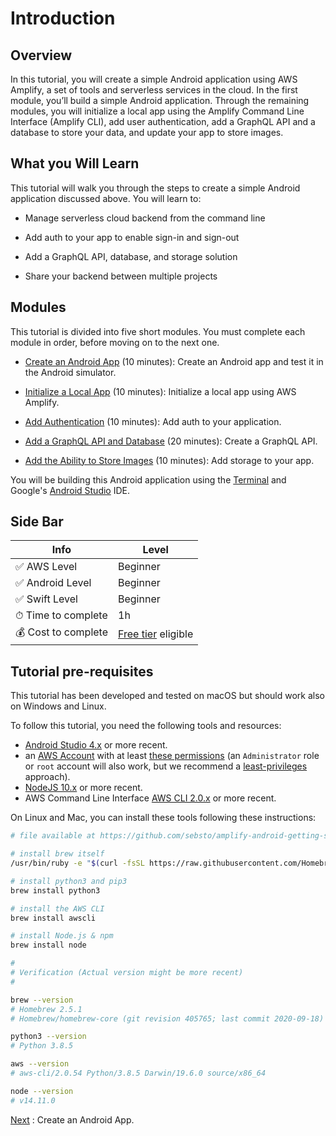 # Introduction

## Overview

In this tutorial, you will create a simple Android application using AWS Amplify, a set of tools and serverless services in the cloud. In the first module, you’ll build a simple Android application. Through the remaining modules, you will initialize a local app using the Amplify Command Line Interface (Amplify CLI), add user authentication, add a GraphQL API and a database to store your data, and update your app to store images.

## What you Will Learn

This tutorial will walk you through the steps to create a simple Android application discussed above. You will learn to:

- Manage serverless cloud backend from the command line

- Add auth to your app to enable sign-in and sign-out

- Add a GraphQL API, database, and storage solution

- Share your backend between multiple projects

## Modules

This tutorial is divided into five short modules. You must complete each module in order, before moving on to the next one.

- [Create an Android App](02_create_android_app.md) (10 minutes): Create an Android app and test it in the Android simulator.

- [Initialize a Local App](03_initialize_amplify.md) (10 minutes): Initialize a local app using AWS Amplify.

- [Add Authentication](04_add_authentication.md) (10 minutes): Add auth to your application.

- [Add a GraphQL API and Database](05_add_api_database.md) (20 minutes): Create a GraphQL API.

- [Add the Ability to Store Images](06_add_storage.md) (10 minutes): Add storage to your app.

You will be building this Android application using the [Terminal](https://support.apple.com/en-gb/guide/terminal/welcome/mac) and Google's [Android Studio](https://developer.android.com/studio) IDE.

## Side Bar

| Info | Level |
| --- | --- |
| ✅ AWS Level    | Beginner |
| ✅ Android Level    | Beginner |
| ✅ Swift Level  | Beginner |
| ⏱ Time to complete | 1h |
| 💰 Cost to complete | [Free tier](https://aws.amazon.com/free) eligible |

## Tutorial pre-requisites

This tutorial has been developed and tested on macOS but should work also on Windows and Linux.

To follow this tutorial, you need the following tools and resources:

- [Android Studio 4.x](https://developer.android.com/studio) or more recent.
- an [AWS Account](https://portal.aws.amazon.com/billing/signup#/start) with at least [these permissions](/amplify-policy.json) (an `Administrator` role or `root` account will also work, but we recommend a [least-privileges](https://docs.aws.amazon.com/IAM/latest/UserGuide/best-practices.html#grant-least-privilege) approach).
- [NodeJS 10.x](https://nodejs.org/en/download/) or more recent.
- AWS Command Line Interface [AWS CLI 2.0.x](https://docs.aws.amazon.com/cli/latest/userguide/cli-chap-install.html) or more recent.

On Linux and Mac, you can install these tools following these instructions:

```zsh
# file available at https://github.com/sebsto/amplify-android-getting-started/blob/main/install_prerequisites.sh 

# install brew itself
/usr/bin/ruby -e "$(curl -fsSL https://raw.githubusercontent.com/Homebrew/install/master/install)"

# install python3 and pip3
brew install python3

# install the AWS CLI
brew install awscli

# install Node.js & npm
brew install node

#
# Verification (Actual version might be more recent)
#

brew --version
# Homebrew 2.5.1
# Homebrew/homebrew-core (git revision 405765; last commit 2020-09-18)

python3 --version
# Python 3.8.5

aws --version
# aws-cli/2.0.54 Python/3.8.5 Darwin/19.6.0 source/x86_64

node --version
# v14.11.0
```

[Next](/02_create_android_app.md) : Create an Android App.